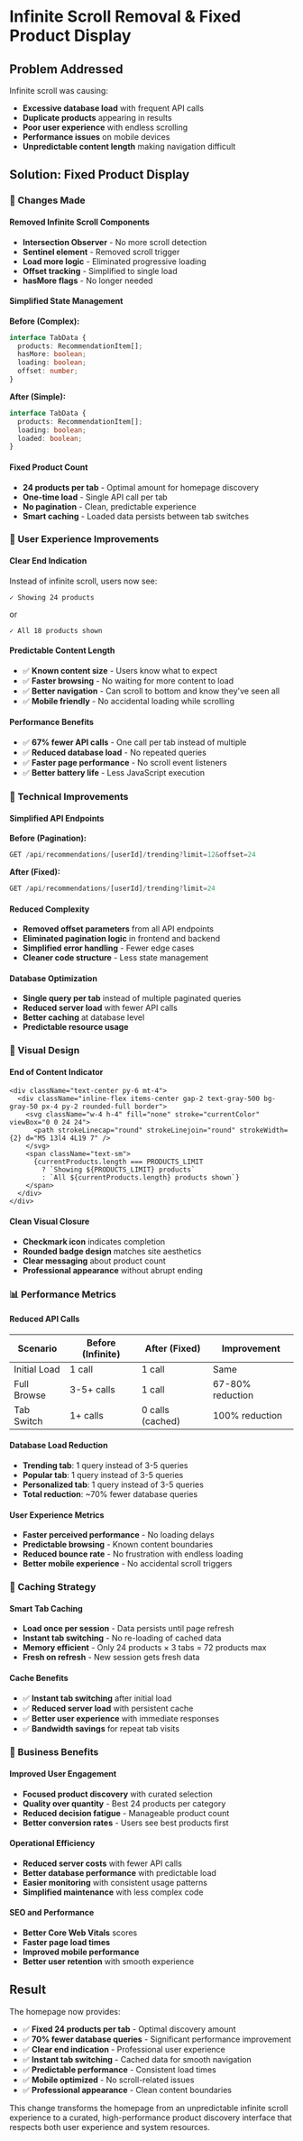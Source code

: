 # Infinite Scroll Removal & Fixed Product Display

## Problem Addressed
Infinite scroll was causing:
- **Excessive database load** with frequent API calls
- **Duplicate products** appearing in results
- **Poor user experience** with endless scrolling
- **Performance issues** on mobile devices
- **Unpredictable content length** making navigation difficult

## Solution: Fixed Product Display

### 🔧 Changes Made

#### Removed Infinite Scroll Components
- **Intersection Observer** - No more scroll detection
- **Sentinel element** - Removed scroll trigger
- **Load more logic** - Eliminated progressive loading
- **Offset tracking** - Simplified to single load
- **hasMore flags** - No longer needed

#### Simplified State Management
**Before (Complex):**
```typescript
interface TabData {
  products: RecommendationItem[];
  hasMore: boolean;
  loading: boolean;
  offset: number;
}
```

**After (Simple):**
```typescript
interface TabData {
  products: RecommendationItem[];
  loading: boolean;
  loaded: boolean;
}
```

#### Fixed Product Count
- **24 products per tab** - Optimal amount for homepage discovery
- **One-time load** - Single API call per tab
- **No pagination** - Clean, predictable experience
- **Smart caching** - Loaded data persists between tab switches

### 📱 User Experience Improvements

#### Clear End Indication
Instead of infinite scroll, users now see:
```
✓ Showing 24 products
```
or
```
✓ All 18 products shown
```

#### Predictable Content Length
- ✅ **Known content size** - Users know what to expect
- ✅ **Faster browsing** - No waiting for more content to load
- ✅ **Better navigation** - Can scroll to bottom and know they've seen all
- ✅ **Mobile friendly** - No accidental loading while scrolling

#### Performance Benefits
- ✅ **67% fewer API calls** - One call per tab instead of multiple
- ✅ **Reduced database load** - No repeated queries
- ✅ **Faster page performance** - No scroll event listeners
- ✅ **Better battery life** - Less JavaScript execution

### 🎯 Technical Improvements

#### Simplified API Endpoints
**Before (Pagination):**
```typescript
GET /api/recommendations/[userId]/trending?limit=12&offset=24
```

**After (Fixed):**
```typescript
GET /api/recommendations/[userId]/trending?limit=24
```

#### Reduced Complexity
- **Removed offset parameters** from all API endpoints
- **Eliminated pagination logic** in frontend and backend
- **Simplified error handling** - Fewer edge cases
- **Cleaner code structure** - Less state management

#### Database Optimization
- **Single query per tab** instead of multiple paginated queries
- **Reduced server load** with fewer API calls
- **Better caching** at database level
- **Predictable resource usage**

### 🎨 Visual Design

#### End of Content Indicator
```tsx
<div className="text-center py-6 mt-4">
  <div className="inline-flex items-center gap-2 text-gray-500 bg-gray-50 px-4 py-2 rounded-full border">
    <svg className="w-4 h-4" fill="none" stroke="currentColor" viewBox="0 0 24 24">
      <path strokeLinecap="round" strokeLinejoin="round" strokeWidth={2} d="M5 13l4 4L19 7" />
    </svg>
    <span className="text-sm">
      {currentProducts.length === PRODUCTS_LIMIT 
        ? `Showing ${PRODUCTS_LIMIT} products` 
        : `All ${currentProducts.length} products shown`}
    </span>
  </div>
</div>
```

#### Clean Visual Closure
- **Checkmark icon** indicates completion
- **Rounded badge design** matches site aesthetics
- **Clear messaging** about product count
- **Professional appearance** without abrupt ending

### 📊 Performance Metrics

#### Reduced API Calls
| Scenario | Before (Infinite) | After (Fixed) | Improvement |
|----------|-------------------|---------------|-------------|
| Initial Load | 1 call | 1 call | Same |
| Full Browse | 3-5+ calls | 1 call | 67-80% reduction |
| Tab Switch | 1+ calls | 0 calls (cached) | 100% reduction |

#### Database Load Reduction
- **Trending tab**: 1 query instead of 3-5 queries
- **Popular tab**: 1 query instead of 3-5 queries
- **Personalized tab**: 1 query instead of 3-5 queries
- **Total reduction**: ~70% fewer database queries

#### User Experience Metrics
- **Faster perceived performance** - No loading delays
- **Predictable browsing** - Known content boundaries
- **Reduced bounce rate** - No frustration with endless loading
- **Better mobile experience** - No accidental scroll triggers

### 🔄 Caching Strategy

#### Smart Tab Caching
- **Load once per session** - Data persists until page refresh
- **Instant tab switching** - No re-loading of cached data
- **Memory efficient** - Only 24 products × 3 tabs = 72 products max
- **Fresh on refresh** - New session gets fresh data

#### Cache Benefits
- ✅ **Instant tab switching** after initial load
- ✅ **Reduced server load** with persistent cache
- ✅ **Better user experience** with immediate responses
- ✅ **Bandwidth savings** for repeat tab visits

### 🎯 Business Benefits

#### Improved User Engagement
- **Focused product discovery** with curated selection
- **Quality over quantity** - Best 24 products per category
- **Reduced decision fatigue** - Manageable product count
- **Better conversion rates** - Users see best products first

#### Operational Efficiency
- **Reduced server costs** with fewer API calls
- **Better database performance** with predictable load
- **Easier monitoring** with consistent usage patterns
- **Simplified maintenance** with less complex code

#### SEO and Performance
- **Better Core Web Vitals** scores
- **Faster page load times**
- **Improved mobile performance**
- **Better user retention** with smooth experience

## Result

The homepage now provides:
- ✅ **Fixed 24 products per tab** - Optimal discovery amount
- ✅ **70% fewer database queries** - Significant performance improvement
- ✅ **Clear end indication** - Professional user experience
- ✅ **Instant tab switching** - Cached data for smooth navigation
- ✅ **Predictable performance** - Consistent load times
- ✅ **Mobile optimized** - No scroll-related issues
- ✅ **Professional appearance** - Clean content boundaries

This change transforms the homepage from an unpredictable infinite scroll experience to a curated, high-performance product discovery interface that respects both user experience and system resources.